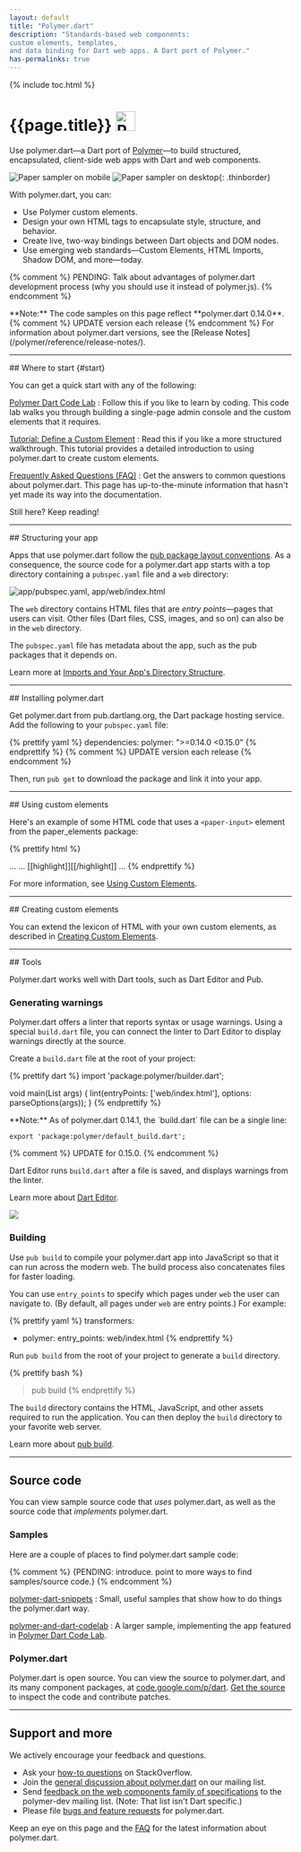 ```yaml
---
layout: default
title: "Polymer.dart"
description: "Standards-based web components:
custom elements, templates,
and data binding for Dart web apps. A Dart port of Polymer."
has-permalinks: true
---
```


{% include toc.html %}

<h1>
  {{page.title}}
  <img src="images/polymer-logo.svg" alt="Polymer logo"
       style="vertical-align:baseline" height="35">
</h1>

Use polymer.dart—a Dart port of [Polymer](http://www.polymer-project.org)—to
build structured, encapsulated, client-side web apps with Dart and
web components.

![Paper sampler on mobile](images/iconbutton-small.png)
![Paper sampler on desktop](images/iconbutton-big.png){: .thinborder}

With polymer.dart, you can:

* Use Polymer custom elements.
* Design your own HTML tags to encapsulate style, structure, and behavior.
* Create live, two-way bindings between Dart objects and DOM nodes.
* Use emerging web standards—Custom Elements, HTML Imports, Shadow DOM,
  and more—today.

{% comment %}
PENDING: Talk about advantages of polymer.dart development process
(why you should use it instead of polymer.js).
{% endcomment %}

<aside class="alert alert-info" markdown="1">
**Note:**
The code samples on this page reflect **polymer.dart 0.14.0**.
{% comment %}
UPDATE version each release
{% endcomment %}
For information about polymer.dart versions, see the
[Release Notes](/polymer/reference/release-notes/).
</aside>


<hr>
## Where to start {#start}

You can get a quick start with any of the following:

[Polymer Dart Code Lab](/codelabs/polymer/)
: Follow this if you like to learn by coding.
This code lab walks you through building a single-page admin console and
the custom elements that it requires.

[Tutorial: Define a Custom Element](/docs/tutorials/polymer-intro/)
: Read this if you like a more structured walkthrough.
This tutorial provides a detailed introduction to using polymer.dart
to create custom elements.

[Frequently Asked Questions (FAQ)](faq.html)
: Get the answers to common questions about polymer.dart.
This page has up-to-the-minute information that
hasn't yet made its way into the documentation.

Still here? Keep reading!


<hr>
## Structuring your app

Apps that use polymer.dart follow the
[pub package layout conventions](/tools/pub/package-layout.html).
As a consequence, the source code for a polymer.dart app
starts with a top directory containing a
`pubspec.yaml` file and a `web` directory:

![app/pubspec.yaml, app/web/index.html](images/dir-simplest-structure.png)

The `web` directory contains HTML files that are
_entry points_—pages that users can visit.
Other files (Dart files, CSS, images, and so on)
can also be in the `web` directory.

The `pubspec.yaml` file has metadata about the app,
such as the pub packages that it depends on.

Learn more at
[Imports and Your App's Directory Structure](app-directories.html).

<hr>
## Installing polymer.dart

Get polymer.dart from pub.dartlang.org,
the Dart package hosting service. Add the following to
your `pubspec.yaml` file:

{% prettify yaml %}
dependencies:
  polymer: ">=0.14.0 <0.15.0"
{% endprettify %}
{% comment %}
UPDATE version each release
{% endcomment %}

Then, run `pub get` to download the package and link it into your app.


<hr>
## Using custom elements

Here's an example of some HTML code
that uses a `<paper-input>` element
from the paper_elements package:

<!-- from polymer/get_element/web/index.html -->
{% prettify html %}
<head>
  ...
  <script src="packages/web_components/dart_support.js"></script>
  <link rel="import" href="[[highlight]]packages/paper_elements/paper_input.html[[/highlight]]">
  ...
</head>
<body unresolved>
  [[highlight]]<paper-input label="Type something..."></paper-input>[[/highlight]]
  ...
  <script type="application/dart">export 'package:polymer/init.dart';</script>
</body>
{% endprettify %}

For more information, see [Using Custom Elements](using-elements/).


<hr>
## Creating custom elements

You can extend the lexicon of HTML with your own custom elements,
as described in
[Creating Custom Elements](creating-elements/).


<hr>
## Tools

Polymer.dart works well with Dart tools, such as Dart Editor and Pub.

### Generating warnings

Polymer.dart offers a linter that reports syntax or usage warnings.
Using a special `build.dart` file,
you can connect the linter to Dart Editor to display warnings directly
at the source.

Create a `build.dart` file at the root of your project:

{% prettify dart %}
import 'package:polymer/builder.dart';

void main(List<String> args) {
  lint(entryPoints: ['web/index.html'], options: parseOptions(args));
}
{% endprettify %}

<aside class="alert alert-info" markdown="1">
**Note:**
As of polymer.dart 0.14.1, the `build.dart` file can be a single line:

`export 'package:polymer/default_build.dart';`

{% comment %}
UPDATE for 0.15.0.
{% endcomment %}
</aside>

Dart Editor runs `build.dart` after a file is saved, and
displays warnings from the linter.

Learn more about [Dart Editor](/tools/editor/).

<img src="polymer-warning-in-editor.png">

### Building

Use `pub build` to compile your polymer.dart app into JavaScript so that
it can run across the modern web. The build process also concatenates files
for faster loading.

You can use `entry_points` to specify which pages under `web`
the user can navigate to.
(By default, all pages under `web` are entry points.)
For example:

{% prettify yaml %}
transformers:
- polymer:
    entry_points: web/index.html
{% endprettify %}

Run `pub build` from the root of your project to generate a `build`
directory.

{% prettify bash %}
> pub build
{% endprettify %}

The `build` directory contains the HTML, JavaScript, and other assets
required to run the application. You can then deploy the `build` directory
to your favorite web server.

Learn more about [pub build](/tools/pub/cmd/pub-build.html).


<hr>

## Source code

You can view sample source code that _uses_ polymer.dart,
as well as the source code that _implements_ polymer.dart.


### Samples

Here are a couple of places to find polymer.dart sample code:

{% comment %}
{PENDING: introduce. point to more ways to find samples/source code.}
{% endcomment %}

[polymer-dart-snippets](https://github.com/dart-lang/polymer-dart-snippets)
: Small, useful samples that show how to do things the polymer.dart way.

[polymer-and-dart-codelab](https://github.com/dart-lang/polymer-and-dart-codelab)
: A larger sample, implementing the app featured in
[Polymer Dart Code Lab](/codelabs/polymer/).


### Polymer.dart

Polymer.dart is open source. You can view the source to polymer.dart,
and its many component packages, at [code.google.com/p/dart](https://code.google.com/p/dart/source/browse/branches/bleeding_edge/dart/pkg/).
[Get the source](https://code.google.com/p/dart/wiki/GettingTheSource)
to inspect the code and contribute patches.


<hr>

## Support and more

We actively encourage your feedback and questions.

* Ask your [how-to questions][so] on StackOverflow.
* Join the [general discussion about polymer.dart][web-list] on our mailing
  list.
* Send [feedback on the web components family of specifications][polymer-dev-list]
  to the polymer-dev mailing list.
  (Note: That list isn't Dart specific.)
* Please file [bugs and feature requests][dartbug] for polymer.dart.

[so]: http://stackoverflow.com/tags/dart
[web-list]: https://groups.google.com/a/dartlang.org/forum/#!forum/web
[polymer-dev-list]: https://groups.google.com/forum/?fromgroups=#!forum/polymer-dev
[dartbug]: https://code.google.com/p/dart/issues/entry?template=Defect%20report%20for%20Polymer

Keep an eye on this page and the [FAQ](faq.html)
for the latest information about polymer.dart.
